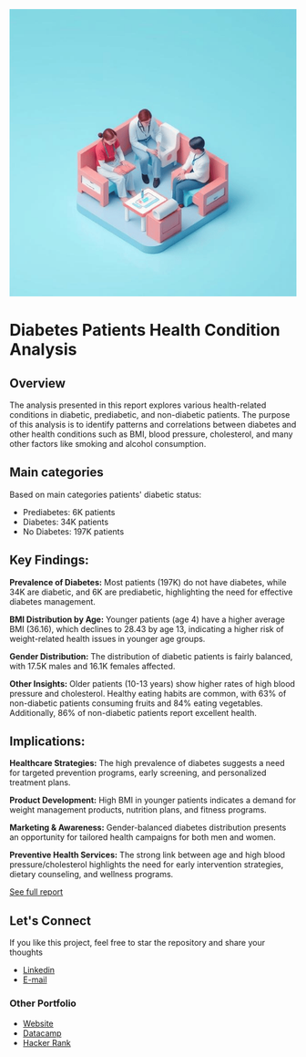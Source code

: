 ![theme](https://github.com/sakibahmed-da/diabetes_petients/blob/main/diabetes_patients_theme.png)

# Diabetes Patients Health Condition Analysis

## Overview

The analysis presented in this report explores various health-related conditions in diabetic, 
prediabetic, and non-diabetic patients. The purpose of this analysis is to identify patterns 
and correlations between diabetes and other health conditions such as BMI, blood 
pressure, cholesterol, and many other factors like smoking and alcohol consumption.

## Main categories
Based on main categories patients' diabetic status: 
- Prediabetes: 6K patients 
- Diabetes: 34K patients 
- No Diabetes: 197K patients 

## Key Findings:

**Prevalence of Diabetes:** Most patients (197K) do not have diabetes, while 34K are diabetic, and 6K are prediabetic, highlighting the need for effective diabetes management.

**BMI Distribution by Age:** Younger patients (age 4) have a higher average BMI (36.16), which declines to 28.43 by age 13, indicating a higher risk of weight-related health issues in younger age groups.

**Gender Distribution:** The distribution of diabetic patients is fairly balanced, with 17.5K males and 16.1K females affected.

**Other Insights:** Older patients (10-13 years) show higher rates of high blood pressure and cholesterol. Healthy eating habits are common, with 63% of non-diabetic patients consuming fruits and 84% eating vegetables. Additionally, 86% of non-diabetic patients report excellent health.


## Implications:

**Healthcare Strategies:** The high prevalence of diabetes suggests a need for targeted prevention programs, early screening, and personalized treatment plans.

**Product Development:** High BMI in younger patients indicates a demand for weight management products, nutrition plans, and fitness programs.

**Marketing & Awareness:** Gender-balanced diabetes distribution presents an opportunity for tailored health campaigns for both men and women.

**Preventive Health Services:** The strong link between age and high blood pressure/cholesterol highlights the need for early intervention strategies, dietary counseling, and wellness programs.

[See full report](https://github.com/sakibahmed-da/diabetes_petients/blob/main/report%20on%20diabetic%20analysis.pdf)

## Let's Connect
If you like this project, feel free to  star the repository and share your thoughts

- [Linkedin](https://www.linkedin.com/in/sakib07q/)
- [E-mail](ahmedsakib540@gmail.com)

### Other Portfolio

- [Website](https://sakibda.wixsite.com/sakib-ahmed)
- [Datacamp](https://www.datacamp.com/portfolio/sakib007)
- [Hacker Rank](https://www.hackerrank.com/profile/ahmedsakib540)
